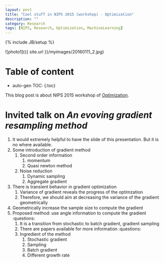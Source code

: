 ```yaml
---
layout: post
title: "Cool stuff in NIPS 2015 (workshop) - Optimization"
description: ""
category: Research
tags: [NIPS, Research, Optimization, MachineLearning]
---
```



{% include JB/setup %}
<script type="text/javascript"
 src="http://cdn.mathjax.org/mathjax/latest/MathJax.js?config=TeX-AMS-MML_HTMLorMML">
</script>


![photo1]({{ site.url }}/myimages/20160111_2.jpg)

 
# Table of content
* auto-gen TOC:
{:toc}

This blog post is about NIPS 2015 workshop of [Optimization](http://opt-ml.org/index.html).

# Invited talk on _An evoving gradient resampling method_

1. It would extremely helpful to have the slide of this presentation. But it is no where available.
1. Some introduction of gradient method
   1. Second order information
      1. momentum
      1. Quasi newton method
   1. Noise reduction
      1. Dynamic sampling
      1. Aggregate gradient
1. There is transient behavior in gradient optimization
   1. Variance of gradient reveals the progress of the optimzation
   1. Therefore, we should aim at decreasing the variance of the gradient geometrically
1. Geometrically increase the sample size to compute the gradient
1. Proposed method: use angle information to compute the gradient :questions:
   1. It is a transition from stochastic to batch gradient, gradient sampling
   1. There are papers available for more information :questions:
   1. Ingredient of the method
      1. Stochastic gradient
      1. Sampling
      1. Batch gradient
      1. Different growth rate 
